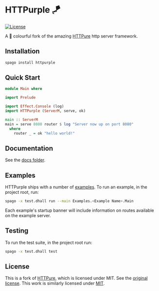 # HTTPurple 🪁

[![License](https://img.shields.io/badge/license-MIT-blue.svg)](https://raw.githubusercontent.com/sigma-andex/purescript-httpurple/main/License)

A 🎨 colourful fork of the amazing [HTTPure](https://github.com/citizennet/purescript-httpure) http server framework.


## Installation

```bash
spago install httpurple
```

## Quick Start

```purescript
module Main where

import Prelude

import Effect.Console (log)
import HTTPurple (ServerM, serve, ok)

main :: ServerM
main = serve 8080 router $ log "Server now up on port 8080"
  where
    router _ = ok "hello world!"
```

## Documentation

See the [docs folder](./docs).

## Examples

HTTPurple ships with a number of [examples](./docs/Examples). To run an example,
in the project root, run:

```bash
spago -x test.dhall run --main Examples.<Example Name>.Main
```

Each example's startup banner will include information on routes available on
the example server.

## Testing

To run the test suite, in the project root run:

```bash
spago -x test.dhall test
```

## License

This is a fork of [HTTPure](https://github.com/citizennet/purescript-httpure), which is licensed under MIT. See the [original license](./LICENSES/httpure.LICENSE). This work is similarly licensed under [MIT](./License).
